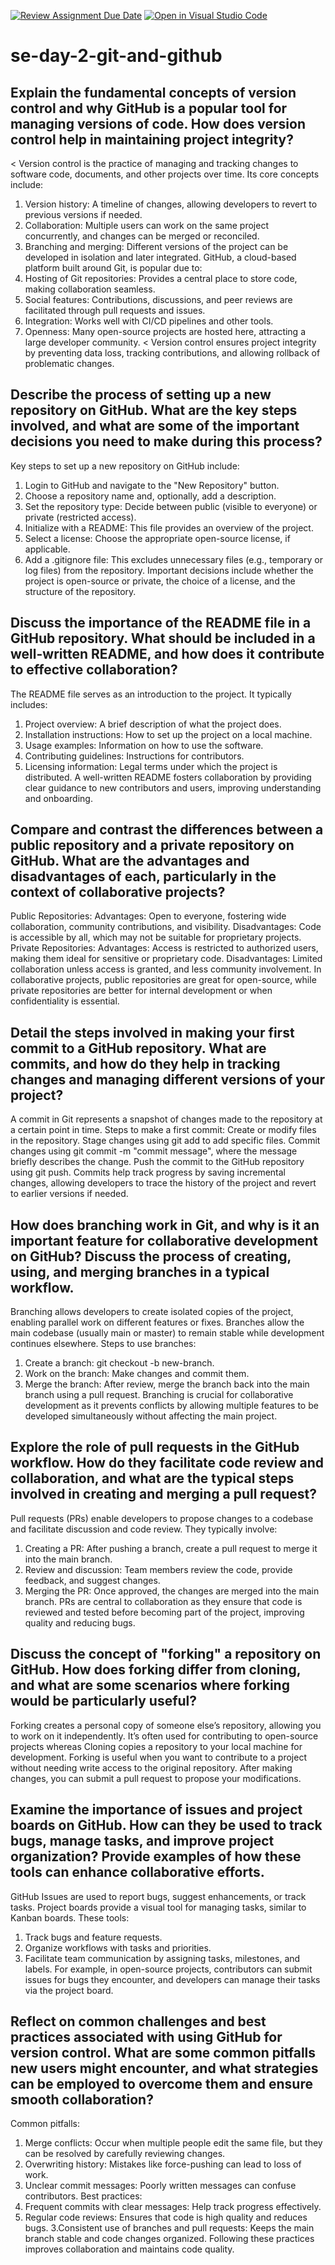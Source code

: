 [![Review Assignment Due Date](https://classroom.github.com/assets/deadline-readme-button-22041afd0340ce965d47ae6ef1cefeee28c7c493a6346c4f15d667ab976d596c.svg)](https://classroom.github.com/a/8wgCKhpZ)
[![Open in Visual Studio Code](https://classroom.github.com/assets/open-in-vscode-2e0aaae1b6195c2367325f4f02e2d04e9abb55f0b24a779b69b11b9e10269abc.svg)](https://classroom.github.com/online_ide?assignment_repo_id=15706837&assignment_repo_type=AssignmentRepo)
# se-day-2-git-and-github
## Explain the fundamental concepts of version control and why GitHub is a popular tool for managing versions of code. How does version control help in maintaining project integrity?
< Version control is the practice of managing and tracking changes to software code, documents, and other projects over time. Its core concepts include:
1. Version history: A timeline of changes, allowing developers to revert to previous versions if needed.
2. Collaboration: Multiple users can work on the same project concurrently, and changes can be merged or reconciled.
3. Branching and merging: Different versions of the project can be developed in isolation and later integrated.
GitHub, a cloud-based platform built around Git, is popular due to:
1. Hosting of Git repositories: Provides a central place to store code, making collaboration seamless.
2. Social features: Contributions, discussions, and peer reviews are facilitated through pull requests and issues.
3. Integration: Works well with CI/CD pipelines and other tools.
4. Openness: Many open-source projects are hosted here, attracting a large developer community.
< Version control ensures project integrity by preventing data loss, tracking contributions, and allowing rollback of problematic changes.

## Describe the process of setting up a new repository on GitHub. What are the key steps involved, and what are some of the important decisions you need to make during this process?
Key steps to set up a new repository on GitHub include:
1. Login to GitHub and navigate to the "New Repository" button.
2. Choose a repository name and, optionally, add a description.
3. Set the repository type: Decide between public (visible to everyone) or private (restricted access).
4. Initialize with a README: This file provides an overview of the project.
5. Select a license: Choose the appropriate open-source license, if applicable.
6. Add a .gitignore file: This excludes unnecessary files (e.g., temporary or log files) from the repository.
Important decisions include whether the project is open-source or private, the choice of a license, and the structure of the repository.

## Discuss the importance of the README file in a GitHub repository. What should be included in a well-written README, and how does it contribute to effective collaboration?
The README file serves as an introduction to the project. It typically includes:
1. Project overview: A brief description of what the project does.
2. Installation instructions: How to set up the project on a local machine.
3. Usage examples: Information on how to use the software.
4. Contributing guidelines: Instructions for contributors.
5. Licensing information: Legal terms under which the project is distributed.
A well-written README fosters collaboration by providing clear guidance to new contributors and users, improving understanding and onboarding.
## Compare and contrast the differences between a public repository and a private repository on GitHub. What are the advantages and disadvantages of each, particularly in the context of collaborative projects?
Public Repositories:
Advantages: Open to everyone, fostering wide collaboration, community contributions, and visibility.
Disadvantages: Code is accessible by all, which may not be suitable for proprietary projects.
Private Repositories:
Advantages: Access is restricted to authorized users, making them ideal for sensitive or proprietary code.
Disadvantages: Limited collaboration unless access is granted, and less community involvement.
In collaborative projects, public repositories are great for open-source, while private repositories are better for internal development or when confidentiality is essential.
## Detail the steps involved in making your first commit to a GitHub repository. What are commits, and how do they help in tracking changes and managing different versions of your project?
A commit in Git represents a snapshot of changes made to the repository at a certain point in time. Steps to make a first commit:
Create or modify files in the repository.
Stage changes using git add <file> to add specific files.
Commit changes using git commit -m "commit message", where the message briefly describes the change.
Push the commit to the GitHub repository using git push.
Commits help track progress by saving incremental changes, allowing developers to trace the history of the project and revert to earlier versions if needed.

## How does branching work in Git, and why is it an important feature for collaborative development on GitHub? Discuss the process of creating, using, and merging branches in a typical workflow.
Branching allows developers to create isolated copies of the project, enabling parallel work on different features or fixes. Branches allow the main codebase (usually main or master) to remain stable while development continues elsewhere.
Steps to use branches:
1. Create a branch: git checkout -b new-branch.
2. Work on the branch: Make changes and commit them.
3. Merge the branch: After review, merge the branch back into the main branch using a pull request.
Branching is crucial for collaborative development as it prevents conflicts by allowing multiple features to be developed simultaneously without affecting the main project.

## Explore the role of pull requests in the GitHub workflow. How do they facilitate code review and collaboration, and what are the typical steps involved in creating and merging a pull request?
Pull requests (PRs) enable developers to propose changes to a codebase and facilitate discussion and code review. They typically involve:
1. Creating a PR: After pushing a branch, create a pull request to merge it into the main branch.
2. Review and discussion: Team members review the code, provide feedback, and suggest changes.
3. Merging the PR: Once approved, the changes are merged into the main branch.
PRs are central to collaboration as they ensure that code is reviewed and tested before becoming part of the project, improving quality and reducing bugs.

## Discuss the concept of "forking" a repository on GitHub. How does forking differ from cloning, and what are some scenarios where forking would be particularly useful?
Forking creates a personal copy of someone else’s repository, allowing you to work on it independently. It’s often used for contributing to open-source projects whereas
Cloning copies a repository to your local machine for development.
Forking is useful when you want to contribute to a project without needing write access to the original repository. After making changes, you can submit a pull request to propose your modifications.
## Examine the importance of issues and project boards on GitHub. How can they be used to track bugs, manage tasks, and improve project organization? Provide examples of how these tools can enhance collaborative efforts.
GitHub Issues are used to report bugs, suggest enhancements, or track tasks. Project boards provide a visual tool for managing tasks, similar to Kanban boards. These tools:
1. Track bugs and feature requests.
2. Organize workflows with tasks and priorities.
3. Facilitate team communication by assigning tasks, milestones, and labels.
For example, in open-source projects, contributors can submit issues for bugs they encounter, and developers can manage their tasks via the project board.
## Reflect on common challenges and best practices associated with using GitHub for version control. What are some common pitfalls new users might encounter, and what strategies can be employed to overcome them and ensure smooth collaboration?
Common pitfalls:
1. Merge conflicts: Occur when multiple people edit the same file, but they can be resolved by carefully reviewing changes.
2. Overwriting history: Mistakes like force-pushing can lead to loss of work.
3. Unclear commit messages: Poorly written messages can confuse contributors.
Best practices:
1. Frequent commits with clear messages: Help track progress effectively.
2. Regular code reviews: Ensures that code is high quality and reduces bugs.
3.Consistent use of branches and pull requests: Keeps the main branch stable and code changes organized.
Following these practices improves collaboration and maintains code quality.
